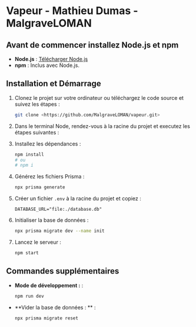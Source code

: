 # Vapeur - Mathieu Dumas - MalgraveLOMAN

## Avant de commencer installez Node.js et npm

- **Node.js** : [Télécharger Node.js](https://nodejs.org/)
- **npm** : Inclus avec Node.js.

## Installation et Démarrage

1. Clonez le projet sur votre ordinateur ou téléchargez le code source et suivez les étapes :
   ```bash
   git clone <https://github.com/MalgraveLOMAN/vapeur.git>
   ```

2. Dans le terminal Node, rendez-vous à la racine du projet et executez les étapes suivantes :

3. Installez les dépendances :
   ```bash
   npm install
   # ou
   # npm i
   ```

4. Générez les fichiers Prisma :
   ```bash
   npx prisma generate
   ```

5. Créer un fichier `.env` à la racine du projet et copiez :
   ```env
   DATABASE_URL="file:./database.db"
   ```

6. Initialiser la base de données :
   ```bash
   npx prisma migrate dev --name init
   ```

7. Lancez le serveur :
   ```bash
   npm start
   ```

## Commandes supplémentaires

- **Mode de développement :** :
  ```bash
  npm run dev
  ```

- **Vider la base de données : ** :
  ```bash
  npx prisma migrate reset
  ```